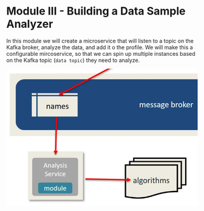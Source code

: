 # Module III - Building a Data Sample Analyzer

In this module we will create a microservice that will listen to a topic on the Kafka broker, analyze the data, and add it o the profile. We will make this a configurable mircoservice, so that we can spin up multiple instances based on the Kafka topic \(`data topic`\) they need to analyze.

![](../.gitbook/assets/tdg-07.jpg)



